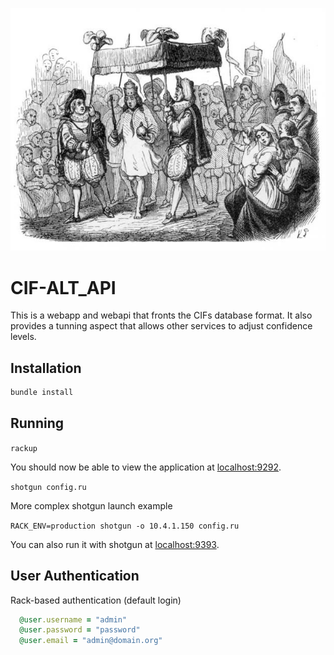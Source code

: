 <p align="center">
<img src="public/img/cif-alt.jpg">
</p>

CIF-ALT_API
==============

This is a webapp and webapi that fronts the CIFs database format. It also provides a tunning aspect that allows other services to adjust confidence levels.

## Installation

```ruby
bundle install
```

## Running 

`rackup`

You should now be able to view the application at [localhost:9292](http://localhost:9292).

`shotgun config.ru`

More complex shotgun launch example

`RACK_ENV=production shotgun -o 10.4.1.150 config.ru`

You can also run it with shotgun at [localhost:9393](http://localhost:9393).

## User Authentication

Rack-based authentication (default login)

```ruby
  @user.username = "admin"
  @user.password = "password"
  @user.email = "admin@domain.org"
```
